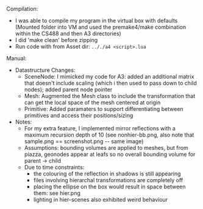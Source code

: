 Compilation: 
- I was able to compile my program in the virtual box with defaults (Mounted folder into VM and used the premake4/make combination within the CS488 and then A3 directories) 
- I did 'make clean' before zipping 
- Run code with from Asset dir: `.././a4 <script>.lua`

Manual: 
- Datastructure Changes: 
    - SceneNode: I mimicked my code for A3: added an additional matrix that doesn't include scaling (which i then used to pass down to child nodes); added parent node pointer 
    - Mesh: Augmented the Mesh class to include the transformation that can get the local space of the mesh centered at origin
    - Primitive: Added paramaters to support differentiating between primitives and access their positions/sizing
- Notes: 
    - For my extra feature, I implemented mirror reflections with a maximum recursion depth of 10 (see nonhier-bb.png, also note that sample.png == screenshot.png -- same image)
    - Assumptions: bounding volumes are applied to meshes, but from piazza, geonodes appear at leafs so no overall bounding volume for parent -> child  
    - Due to time constraints:
        - the colouring of the reflection in shadows is still appearing 
        - files involving hierarchal transformations are completely off 
        - placing the ellipse on the box would result in space between them: see hier.png
        - lighting in hier-scenes also exhibited weird behaviour

